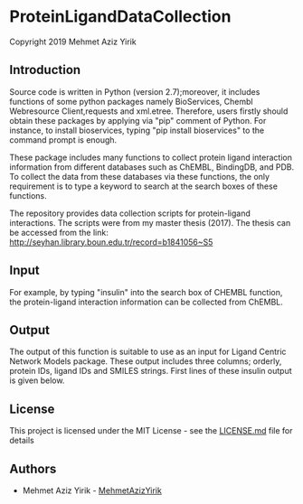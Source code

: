 # ProteinLigandDataCollection

Copyright 2019 Mehmet Aziz Yirik

## Introduction

Source code is written in Python (version 2.7);moreover, it includes functions of some python packages namely BioServices, Chembl Webresource Client,requests and xml.etree. Therefore, users firstly should obtain these packages by applying via "pip" comment of Python. For instance, to install bioservices, typing "pip install bioservices" to the command prompt is enough.

These package includes many functions to collect protein ligand interaction information from different databases such as ChEMBL, BindingDB, and PDB. To collect the data from these databases via these functions, the only requirement is to type a keyword to search at the search boxes of these functions. 

The repository provides data collection scripts for protein-ligand interactions. The scripts were from my master thesis (2017). The thesis can be accessed from the link: http://seyhan.library.boun.edu.tr/record=b1841056~S5

## Input

For example, by typing "insulin" into the search box of CHEMBL function, the protein-ligand interaction information can be collected from ChEMBL. 

## Output

The output of this function is suitable to use as an input for Ligand Centric Network Models package. These output includes three columns; orderly, protein IDs, ligand IDs and SMILES strings. First lines of these insulin output is given below. 

## License
This project is licensed under the MIT License - see the [LICENSE.md](https://github.com/MehmetAzizYirik/ProteinLigandDataCollection/blob/master/LICENSE) file for details

## Authors

 - Mehmet Aziz Yirik - [MehmetAzizYirik](https://github.com/MehmetAzizYirik)
 

